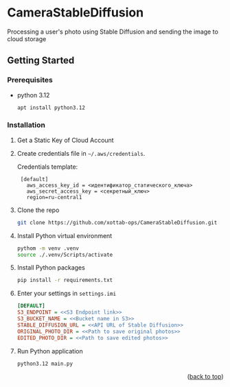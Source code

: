 # CameraStableDiffusion
Processing a user's photo using Stable Diffusion and sending the image to cloud storage

<!-- GETTING STARTED -->
## Getting Started


### Prerequisites

* python 3.12
  ```sh
  apt install python3.12
  ```

### Installation

1. Get a Static Key of Cloud Account
2. Create credentials file in `~/.aws/credentials`.

    Credentials template:
   ```
    [default]
      aws_access_key_id = <идентификатор_статического_ключа>
      aws_secret_access_key = <секретный_ключ>
      region=ru-central1
   ```
3. Clone the repo
   ```sh
   git clone https://github.com/xottab-ops/CameraStableDiffusion.git
   ```
4. Install Python virtual environment 
   ```sh
   pythom -m venv .venv
   source ./.venv/Scripts/activate
   ```
5. Install Python packages
   ```sh
   pip install -r requirements.txt
   ```
6. Enter your settings in `settings.imi`
   ```ini
   [DEFAULT]
   S3_ENDPOINT = <<S3 Endpoint link>>
   S3_BUCKET_NAME = <<Bucket name in S3>>
   STABLE_DIFFUSION_URL = <<API URL of Stable Diffusion>>
   ORIGINAL_PHOTO_DIR = <<Path to save original photos>>
   EDITED_PHOTO_DIR = <<Path to save edited photos>>
   ```
7. Run Python application
   ```sh
   python3.12 main.py
   ```

<p align="right">(<a href="#readme-top">back to top</a>)</p>